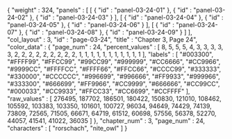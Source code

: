 {
  "weight" : 324,
  "panels" : [
    [
      {
        "id" : "panel-03-24-01"
      },
      {
        "id" : "panel-03-24-02"
      },
      {
        "id" : "panel-03-24-03"
      }
    ],
    [
      {
        "id" : "panel-03-24-04"
      },
      {
        "id" : "panel-03-24-05"
      },
      {
        "id" : "panel-03-24-06"
      }
    ],
    [
      {
        "id" : "panel-03-24-07"
      },
      {
        "id" : "panel-03-24-08"
      },
      {
        "id" : "panel-03-24-09"
      }
    ]
  ],
  "col_layout" : 3,
  "id" : "page-03-24",
  "title" : "Chapter 3, Page 24",
  "color_data" : {
    "page_num" : 24,
    "percent_values" : [
      8,
      5,
      5,
      5,
      4,
      3,
      3,
      3,
      3,
      3,
      2,
      2,
      2,
      2,
      2,
      2,
      2,
      2,
      2,
      1,
      1,
      1,
      1,
      1,
      1,
      1,
      1,
      1,
      1,
      1
    ],
    "labels" : [
      "#003300",
      "#FFFF99",
      "#FFCC99",
      "#99CC99",
      "#999999",
      "#CC6666",
      "#CC9966",
      "#9999CC",
      "#FFFFCC",
      "#FFFF66",
      "#FFCC66",
      "#CCCC99",
      "#333333",
      "#330000",
      "#CCCCCC",
      "#996699",
      "#996666",
      "#FF9933",
      "#999966",
      "#333300",
      "#666699",
      "#FF9966",
      "#CC9999",
      "#666666",
      "#CC99CC",
      "#000033",
      "#CC9933",
      "#FFCC33",
      "#CC6699",
      "#CCFFFF"
    ],
    "raw_values" : [
      276495,
      187702,
      186501,
      180422,
      150830,
      121010,
      108462,
      105592,
      103383,
      103350,
      101601,
      100727,
      96034,
      94649,
      74429,
      74139,
      73809,
      72565,
      71505,
      66671,
      64719,
      61512,
      60698,
      57556,
      56378,
      52270,
      44057,
      41541,
      41022,
      36035
    ]
  },
  "chapter_num" : 3,
  "page_num" : 24,
  "characters" : [
    "rorschach",
    "nite_owl"
  ]
}
